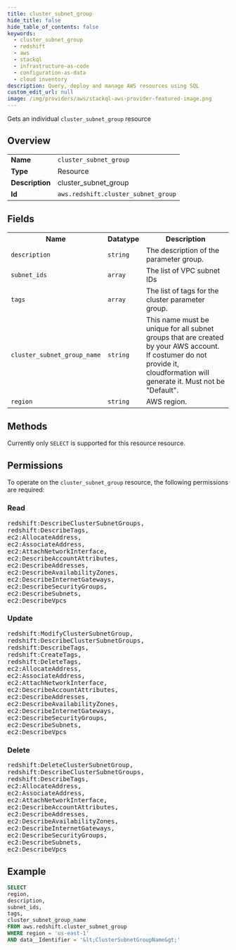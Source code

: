 ```yaml
---
title: cluster_subnet_group
hide_title: false
hide_table_of_contents: false
keywords:
  - cluster_subnet_group
  - redshift
  - aws
  - stackql
  - infrastructure-as-code
  - configuration-as-data
  - cloud inventory
description: Query, deploy and manage AWS resources using SQL
custom_edit_url: null
image: /img/providers/aws/stackql-aws-provider-featured-image.png
---
```

Gets an individual <code>cluster_subnet_group</code> resource

## Overview
<table><tbody>
<tr><td><b>Name</b></td><td><code>cluster_subnet_group</code></td></tr>
<tr><td><b>Type</b></td><td>Resource</td></tr>
<tr><td><b>Description</b></td><td>cluster_subnet_group</td></tr>
<tr><td><b>Id</b></td><td><code>aws.redshift.cluster_subnet_group</code></td></tr>
</tbody></table>

## Fields
<table><tbody>
<tr><th>Name</th><th>Datatype</th><th>Description</th></tr>
<tr><td><code>description</code></td><td><code>string</code></td><td>The description of the parameter group.</td></tr>
<tr><td><code>subnet_ids</code></td><td><code>array</code></td><td>The list of VPC subnet IDs</td></tr>
<tr><td><code>tags</code></td><td><code>array</code></td><td>The list of tags for the cluster parameter group.</td></tr>
<tr><td><code>cluster_subnet_group_name</code></td><td><code>string</code></td><td>This name must be unique for all subnet groups that are created by your AWS account. If costumer do not provide it, cloudformation will generate it. Must not be "Default". </td></tr>
<tr><td><code>region</code></td><td><code>string</code></td><td>AWS region.</td></tr>

</tbody></table>

## Methods
Currently only <code>SELECT</code> is supported for this resource resource.

## Permissions

To operate on the <code>cluster_subnet_group</code> resource, the following permissions are required:

### Read
<pre>
redshift:DescribeClusterSubnetGroups,
redshift:DescribeTags,
ec2:AllocateAddress,
ec2:AssociateAddress,
ec2:AttachNetworkInterface,
ec2:DescribeAccountAttributes,
ec2:DescribeAddresses,
ec2:DescribeAvailabilityZones,
ec2:DescribeInternetGateways,
ec2:DescribeSecurityGroups,
ec2:DescribeSubnets,
ec2:DescribeVpcs</pre>

### Update
<pre>
redshift:ModifyClusterSubnetGroup,
redshift:DescribeClusterSubnetGroups,
redshift:DescribeTags,
redshift:CreateTags,
redshift:DeleteTags,
ec2:AllocateAddress,
ec2:AssociateAddress,
ec2:AttachNetworkInterface,
ec2:DescribeAccountAttributes,
ec2:DescribeAddresses,
ec2:DescribeAvailabilityZones,
ec2:DescribeInternetGateways,
ec2:DescribeSecurityGroups,
ec2:DescribeSubnets,
ec2:DescribeVpcs</pre>

### Delete
<pre>
redshift:DeleteClusterSubnetGroup,
redshift:DescribeClusterSubnetGroups,
redshift:DescribeTags,
ec2:AllocateAddress,
ec2:AssociateAddress,
ec2:AttachNetworkInterface,
ec2:DescribeAccountAttributes,
ec2:DescribeAddresses,
ec2:DescribeAvailabilityZones,
ec2:DescribeInternetGateways,
ec2:DescribeSecurityGroups,
ec2:DescribeSubnets,
ec2:DescribeVpcs</pre>


## Example
```sql
SELECT
region,
description,
subnet_ids,
tags,
cluster_subnet_group_name
FROM aws.redshift.cluster_subnet_group
WHERE region = 'us-east-1'
AND data__Identifier = '&lt;ClusterSubnetGroupName&gt;'
```
